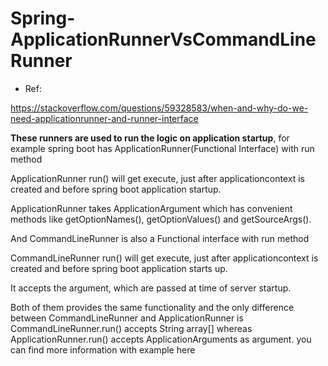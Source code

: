 # Spring-ApplicationRunnerVsCommandLineRunner

- Ref:

https://stackoverflow.com/questions/59328583/when-and-why-do-we-need-applicationrunner-and-runner-interface

**These runners are used to run the logic on application startup**, for example spring boot has ApplicationRunner(Functional Interface) with run method

ApplicationRunner run() will get execute, just after applicationcontext is created and before spring boot application startup.

ApplicationRunner takes ApplicationArgument which has convenient methods like getOptionNames(), getOptionValues() and getSourceArgs().

And CommandLineRunner is also a Functional interface with run method

CommandLineRunner run() will get execute, just after applicationcontext is created and before spring boot application starts up.

It accepts the argument, which are passed at time of server startup.

Both of them provides the same functionality and the only difference between CommandLineRunner and ApplicationRunner is CommandLineRunner.run() accepts String array[] whereas ApplicationRunner.run() accepts ApplicationArguments as argument. you can find more information with example here
